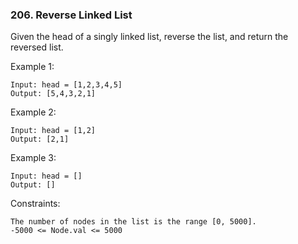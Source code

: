 ### 206. Reverse Linked List

Given the head of a singly linked list, reverse the list, and return the reversed list.

Example 1:

    Input: head = [1,2,3,4,5]
    Output: [5,4,3,2,1]

Example 2:

    Input: head = [1,2]
    Output: [2,1]

Example 3:

    Input: head = []
    Output: []

Constraints:

    The number of nodes in the list is the range [0, 5000].
    -5000 <= Node.val <= 5000
